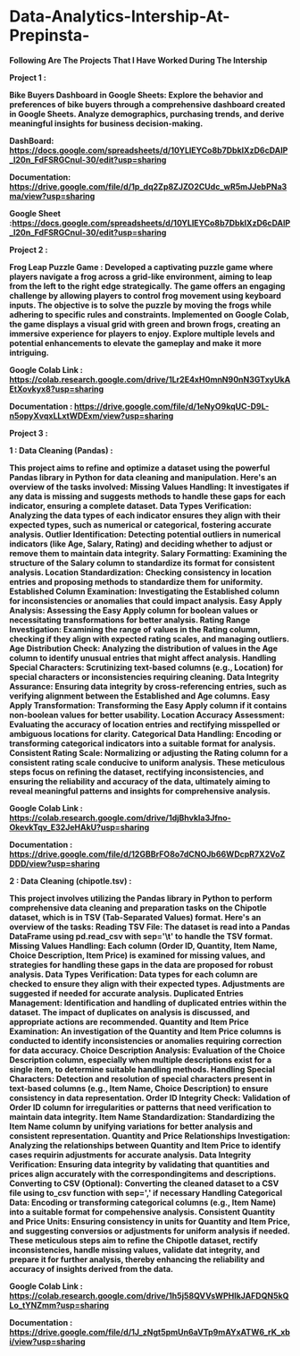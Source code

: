 # Data-Analytics-Intership-At-Prepinsta-

**Following Are The Projects That I Have Worked During The Intership** 

**Project 1 :**

**Bike Buyers Dashboard in Google Sheets: 
Explore the behavior and preferences of bike buyers through a comprehensive dashboard created in Google Sheets. Analyze demographics, purchasing trends, and derive meaningful insights for business decision-making.**

**DashBoard: https://docs.google.com/spreadsheets/d/10YLlEYCo8b7DbklXzD6cDAlP_l20n_FdFSRGCnul-30/edit?usp=sharing**

**Documentation: https://drive.google.com/file/d/1p_dq2Zp8ZJZO2CUdc_wR5mJJebPNa3ma/view?usp=sharing**

**Google Sheet :https://docs.google.com/spreadsheets/d/10YLlEYCo8b7DbklXzD6cDAlP_l20n_FdFSRGCnul-30/edit?usp=sharing**



**Project 2 :**

**Frog Leap Puzzle Game :
Developed a captivating puzzle game where players navigate a frog across a grid-like environment, aiming to leap from the left to the right edge strategically. The game offers an engaging challenge by allowing players to control frog movement using keyboard inputs. The objective is to solve the puzzle by moving the frogs while adhering to specific rules and constraints. Implemented on Google Colab, the game displays a visual grid with green and brown frogs, creating an immersive experience for players to enjoy. Explore multiple levels and potential enhancements to elevate the gameplay and make it more intriguing.**

**Google Colab Link : https://colab.research.google.com/drive/1Lr2E4xH0mnN90nN3GTxyUkAEtXovkyx8?usp=sharing**

**Documentation : https://drive.google.com/file/d/1eNyO9kqUC-D9L-n5opyXvqxLLxtWDExm/view?usp=sharing**



**Project 3 :**

**1 : Data Cleaning (Pandas) :**

**This project aims to refine and optimize a dataset using the powerful Pandas library in Python for data cleaning and manipulation. Here's an overview of the tasks involved:
Missing Values Handling: It investigates if any data is missing and suggests methods to handle these gaps for each indicator, ensuring a complete dataset.
Data Types Verification: Analyzing the data types of each indicator ensures they align with their expected types, such as numerical or categorical, fostering accurate analysis.
Outlier Identification: Detecting potential outliers in numerical indicators (like Age, Salary, Rating) and deciding whether to adjust or remove them to maintain data integrity.
Salary Formatting: Examining the structure of the Salary column to standardize its format for consistent analysis.
Location Standardization: Checking consistency in location entries and proposing methods to standardize them for uniformity.
Established Column Examination: Investigating the Established column for inconsistencies or anomalies that could impact analysis.
Easy Apply Analysis: Assessing the Easy Apply column for boolean values or necessitating transformations for better analysis.
Rating Range Investigation: Examining the range of values in the Rating column, checking if they align with expected rating scales, and managing outliers.
Age Distribution Check: Analyzing the distribution of values in the Age column to identify unusual entries that might affect analysis.
Handling Special Characters: Scrutinizing text-based columns (e.g., Location) for special characters or inconsistencies requiring cleaning.
Data Integrity Assurance: Ensuring data integrity by cross-referencing entries, such as verifying alignment between the Established and Age columns.
Easy Apply Transformation: Transforming the Easy Apply column if it contains non-boolean values for better usability.
Location Accuracy Assessment: Evaluating the accuracy of location entries and rectifying misspelled or ambiguous locations for clarity.
Categorical Data Handling: Encoding or transforming categorical indicators into a suitable format for analysis.
Consistent Rating Scale: Normalizing or adjusting the Rating column for a consistent rating scale conducive to uniform analysis.
These meticulous steps focus on refining the dataset, rectifying inconsistencies, and ensuring the reliability and accuracy of the data, ultimately aiming to reveal meaningful patterns and insights for comprehensive analysis.**

**Google Colab Link : https://colab.research.google.com/drive/1djBhvkIa3Jfno-OkevkTqv_E32JeHAkU?usp=sharing**

**Documentation : https://drive.google.com/file/d/12GBBrFO8o7dCNOJb66WDcpR7X2VoZDDD/view?usp=sharing**


**2 : Data Cleaning (chipotle.tsv) :**

**This project involves utilizing the Pandas library in Python to perform comprehensive data cleaning and preparation tasks on the Chipotle dataset, which is in TSV (Tab-Separated Values) format. Here's an overview of the tasks:
Reading TSV File: The dataset is read into a Pandas DataFrame using pd.read_csv with sep='\t' to handle the TSV format.
Missing Values Handling: Each column (Order ID, Quantity, Item Name, Choice Description, Item Price) is examined for missing values, and strategies for handling these gaps in the data are proposed for robust analysis.
Data Types Verification: Data types for each column are checked to ensure they align with their expected types. Adjustments are suggested if needed for accurate analysis.
Duplicated Entries Management: Identification and handling of duplicated entries within the dataset. The impact of duplicates on analysis is discussed, and appropriate actions are recommended.
Quantity and Item Price Examination: An investigation of the Quantity and Item Price columns is conducted to identify inconsistencies or anomalies requiring correction for data accuracy.
Choice Description Analysis: Evaluation of the Choice Description column, especially when multiple descriptions exist for a single item, to determine suitable handling methods.
Handling Special Characters: Detection and resolution of special characters present in text-based columns (e.g., Item Name, Choice Description) to ensure consistency in data representation.
Order ID Integrity Check: Validation of Order ID column for irregularities or patterns that need verification to maintain data integrity.
Item Name Standardization: Standardizing the Item Name column by unifying variations for better analysis and consistent representation.
Quantity and Price Relationships Investigation: Analyzing the relationships between Quantity and Item Price to identify cases requirin adjustments for accurate analysis.
Data Integrity Verification: Ensuring data integrity by validating that quantities and prices align accurately with the correspondingitems and descriptions.
Converting to CSV (Optional): Converting the cleaned dataset to a CSV file using to_csv function with sep=',' if necessary
Handling Categorical Data: Encoding or transforming categorical columns (e.g., Item Name) into a suitable format for compehensive analysis.
Consistent Quantity and Price Units: Ensuring consistency in units for Quantity and Item Price, and suggesting conversios or adjustments for uniform analysis if needed.
These meticulous steps aim to refine the Chipotle dataset, rectify inconsistencies, handle missing values, validate dat integrity, and prepare it for further analysis, thereby enhancing the reliability and accuracy of insights derived from the data.**

**Google Colab Link : https://colab.research.google.com/drive/1h5j58QVVsWPHIkJAFDQN5kQLo_tYNZmm?usp=sharing**

**Documentation : https://drive.google.com/file/d/1J_zNgt5pmUn6aVTp9mAYxATW6_rK_xbi/view?usp=sharing**
